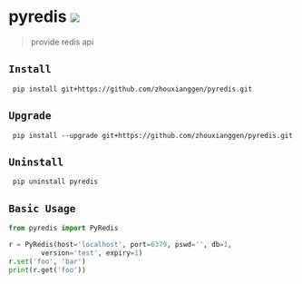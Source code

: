 pyredis
![](https://img.shields.io/badge/python%20-%203.7-brightgreen.svg)
========
> provide redis api 

## `Install`
` pip install git+https://github.com/zhouxianggen/pyredis.git`

## `Upgrade`
` pip install --upgrade git+https://github.com/zhouxianggen/pyredis.git`

## `Uninstall`
` pip uninstall pyredis`

## `Basic Usage`
```python
from pyredis import PyRedis

r = PyRedis(host='localhost', port=6379, pswd='', db=1, 
        version='test', expiry=1)
r.set('foo', 'bar')
print(r.get('foo'))

```
